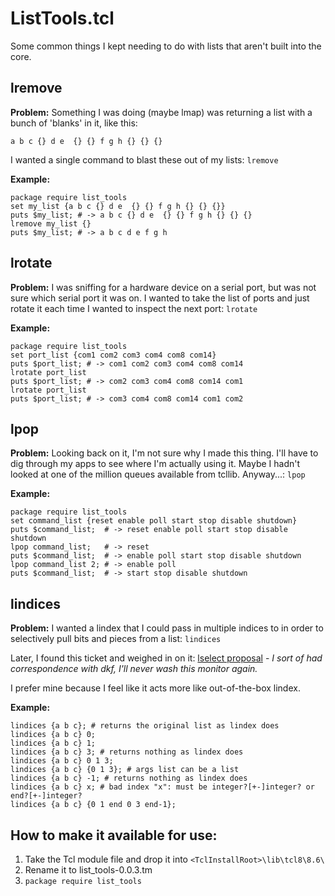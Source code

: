 # ListTools.tcl

Some common things I kept needing to do with lists that aren't built into the core.

## lremove
**Problem:**
Something I was doing (maybe lmap) was returning a list with a bunch of 'blanks' in it, like this:
```
a b c {} d e  {} {} f g h {} {} {}
```
I wanted a single command to blast these out of my lists: `lremove`

**Example:**
```
package require list_tools
set my_list {a b c {} d e  {} {} f g h {} {} {}}
puts $my_list; # -> a b c {} d e  {} {} f g h {} {} {}
lremove my_list {}
puts $my_list; # -> a b c d e f g h
```

## lrotate
**Problem:**
I was sniffing for a hardware device on a serial port, but was not sure which serial port it was on. I wanted to take the list of ports and just rotate it each time I wanted to inspect the next port: `lrotate`

**Example:**
```
package require list_tools
set port_list {com1 com2 com3 com4 com8 com14}
puts $port_list; # -> com1 com2 com3 com4 com8 com14
lrotate port_list
puts $port_list; # -> com2 com3 com4 com8 com14 com1
lrotate port_list
puts $port_list; # -> com3 com4 com8 com14 com1 com2
```

## lpop
**Problem:**
Looking back on it, I'm not sure why I made this thing. I'll have to dig through my apps to see where I'm actually using it. Maybe I hadn't looked at one of the million queues available from tcllib. Anyway...: `lpop`

**Example:**
```
package require list_tools
set command_list {reset enable poll start stop disable shutdown}
puts $command_list;  # -> reset enable poll start stop disable shutdown
lpop command_list;   # -> reset
puts $command_list;  # -> enable poll start stop disable shutdown
lpop command_list 2; # -> enable poll
puts $command_list;  # -> start stop disable shutdown
```

## lindices
**Problem:**
I wanted a lindex that I could pass in multiple indices to in order to selectively pull bits and pieces from a list: `lindices`

Later, I found this ticket and weighed in on it: [lselect proposal](https://core.tcl.tk/tcl/tktview?name=a95309bf70) - *I sort of had correspondence with dkf, I'll never wash this monitor again.*

I prefer mine because I feel like it acts more like out-of-the-box lindex.

**Example:**
```
lindices {a b c}; # returns the original list as lindex does
lindices {a b c} 0;
lindices {a b c} 1;
lindices {a b c} 3; # returns nothing as lindex does
lindices {a b c} 0 1 3;
lindices {a b c} {0 1 3}; # args list can be a list
lindices {a b c} -1; # returns nothing as lindex does
lindices {a b c} x; # bad index "x": must be integer?[+-]integer? or end?[+-]integer?
lindices {a b c} {0 1 end 0 3 end-1};
```

## How to make it available for use:

1. Take the Tcl module file and drop it into `<TclInstallRoot>\lib\tcl8\8.6\`
2. Rename it to list_tools-0.0.3.tm
3. `package require list_tools`
